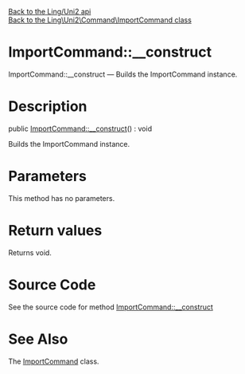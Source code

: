 [Back to the Ling/Uni2 api](https://github.com/lingtalfi/Uni2/blob/master/doc/api/Ling/Uni2.md)<br>
[Back to the Ling\Uni2\Command\ImportCommand class](https://github.com/lingtalfi/Uni2/blob/master/doc/api/Ling/Uni2/Command/ImportCommand.md)


ImportCommand::__construct
================



ImportCommand::__construct — Builds the ImportCommand instance.




Description
================


public [ImportCommand::__construct](https://github.com/lingtalfi/Uni2/blob/master/doc/api/Ling/Uni2/Command/ImportCommand/__construct.md)() : void




Builds the ImportCommand instance.




Parameters
================

This method has no parameters.


Return values
================

Returns void.








Source Code
===========
See the source code for method [ImportCommand::__construct](https://github.com/lingtalfi/Uni2/blob/master/Command/ImportCommand.php#L51-L55)


See Also
================

The [ImportCommand](https://github.com/lingtalfi/Uni2/blob/master/doc/api/Ling/Uni2/Command/ImportCommand.md) class.



